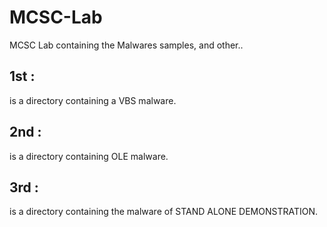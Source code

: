 # MCSC-Lab
MCSC Lab containing the Malwares samples, and other..

## 1st :

is a directory containing a VBS malware.

## 2nd :

is a directory containing OLE malware.

## 3rd :

is a directory containing the malware of STAND ALONE DEMONSTRATION.
